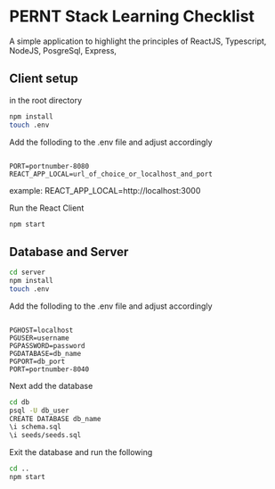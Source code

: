 # PERNT Stack Learning Checklist

A simple application to highlight the principles of ReactJS, Typescript, NodeJS,  PosgreSql, Express, 

## Client setup

in the root directory

```sh
npm install
touch .env
```
Add the folloding to the .env file and adjust accordingly

```

PORT=portnumber-8080
REACT_APP_LOCAL=url_of_choice_or_localhost_and_port

```
example: REACT_APP_LOCAL=http://localhost:3000

Run the React Client
```sh
npm start
```

## Database and Server

```sh
cd server
npm install
touch .env

```

Add the folloding to the .env file and adjust accordingly

```

PGHOST=localhost
PGUSER=username
PGPASSWORD=password
PGDATABASE=db_name
PGPORT=db_port
PORT=portnumber-8040

```

Next add the database
```sh
cd db
psql -U db_user
CREATE DATABASE db_name
\i schema.sql
\i seeds/seeds.sql
```

Exit the database and run the following

```sh
cd ..
npm start
```
